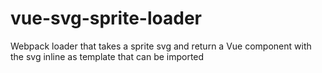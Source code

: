 # vue-svg-sprite-loader
Webpack loader that takes a sprite svg and return a Vue component with the svg inline as template that can be imported